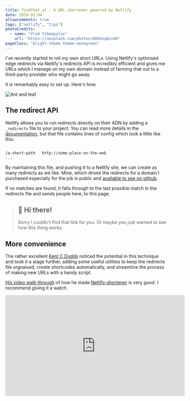 ```yaml
---
title: findthat.at - A URL shortener powered by Netlify
date: 2019-01-04
allowcomments: true
tags: ["netlify", "tips"]
photoCredits:
  - name: "Vlad Tchompalov"
    url: "https://unsplash.com/photos/dQkXoqQLn40"
pageClass: "bright-theme theme-neongreen"
---
```


I've recently started to roll my own short URLs. Using Netlify's optimised edge redirects via Netlify's redirects API is incredibly efficient and gives me URLs which I manage on my own domain instead of farming that out to a third-party provider who might go away.

It is remarkably easy to set up. Here's how.


![Ant and leaf](/images/vlad-tchompalov-450777-unsplash.jpg "Ant and leaf")

<!--more-->

## The redirect API

Netlify allows you to run redirects directly on their ADN by adding a `_redirects` file to your project. You can read more details in the [documentation](https://www.netlify.com/docs/redirects/), but that file contains lines of config which look a little like this:

```bash

/a-short-path   http://some-place-on-the-web
...

```

By maintaining this file, and pushing it to a Netlify site, we can create as many redirects as we like. Mine, which drives the redirects for a domain I purchased especially for the job is public and [available to see on github](https://github.com/philhawksworth/findthat.at/blob/master/_redirects).

If no matches are found, it falls through to the last possible match in the redirects file and sends people here, to this page.

> ## 👋 Hi there!
> Sorry I couldn't find that link for you. Or maybe you just wanted to see how this thing works.

## More convenience

The rather excellent [Kent C Dodds](https://twitter.com/kentcdodds) noticed the potential in this technique and took it a stage further, adding some useful utilities to keep the redirects file orgnaised, create shortcodes automatically, and streamline the process of making new URLs with a handy script.

[His video walk-through](https://www.youtube.com/watch?v=HL6paXyx6hM&list=PLV5CVI1eNcJgCrPH_e6d57KRUTiDZgs0u) of how he made [Netlify-shortener](https://github.com/kentcdodds/netlify-shortener) is very good. I recommend giving it a watch.


<div class='embed-container'>
<iframe width="560" height="315" src="https://www.youtube.com/embed/HL6paXyx6hM" frameborder="0" allow="accelerometer; autoplay; encrypted-media; gyroscope; picture-in-picture" allowfullscreen></iframe>
</div>
